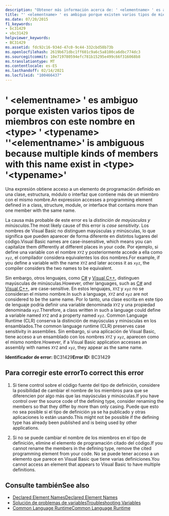 ```yaml
---
description: "Obtener más información acerca de: ' <elementname> ' es ambiguo porque existen varios tipos de miembros con este nombre en <type> ' <typename> '"
title: "' <elementname> ' es ambiguo porque existen varios tipos de miembros con este nombre en <type> ' <typename> '"
ms.date: 07/20/2015
f1_keywords:
- bc31429
- vbc31429
helpviewer_keywords:
- BC31429
ms.assetid: fdc92c16-934d-47c0-9c44-332cbd58b73b
ms.openlocfilehash: 2619b671dbc1ff601c9a6c5a8100ca6dbc774dc3
ms.sourcegitcommit: 10e719780594efc781b15295e499c66f316068b8
ms.translationtype: MT
ms.contentlocale: es-ES
ms.lasthandoff: 02/14/2021
ms.locfileid: "100466437"
---
```

# <a name="elementname-is-ambiguous-because-multiple-kinds-of-members-with-this-name-exist-in-type-typename"></a><span data-ttu-id="3b1d5-103">' \<elementname> ' es ambiguo porque existen varios tipos de miembros con este nombre en \<type> ' \<typename> '</span><span class="sxs-lookup"><span data-stu-id="3b1d5-103">'\<elementname>' is ambiguous because multiple kinds of members with this name exist in \<type> '\<typename>'</span></span>

<span data-ttu-id="3b1d5-104">Una expresión obtiene acceso a un elemento de programación definido en una clase, estructura, módulo o interfaz que contiene más de un miembro con el mismo nombre.</span><span class="sxs-lookup"><span data-stu-id="3b1d5-104">An expression accesses a programming element defined in a class, structure, module, or interface that contains more than one member with the same name.</span></span>  
  
 <span data-ttu-id="3b1d5-105">La causa más probable de este error es la *distinción de mayúsculas y minúsculas*.</span><span class="sxs-lookup"><span data-stu-id="3b1d5-105">The most likely cause of this error is *case sensitivity*.</span></span> <span data-ttu-id="3b1d5-106">Los nombres de Visual Basic no distinguen mayúsculas y minúsculas, lo que significa que pueden aparecer de forma diferente en distintos lugares del código.</span><span class="sxs-lookup"><span data-stu-id="3b1d5-106">Visual Basic names are case-insensitive, which means you can capitalize them differently at different places in your code.</span></span> <span data-ttu-id="3b1d5-107">Por ejemplo, si define una variable con el nombre `XYZ` y posteriormente accede a ella como `xyz`, el compilador considera equivalentes los dos nombres.</span><span class="sxs-lookup"><span data-stu-id="3b1d5-107">For example, if you define a variable with the name `XYZ` and later access it as `xyz`, the compiler considers the two names to be equivalent.</span></span>  
  
 <span data-ttu-id="3b1d5-108">Sin embargo, otros lenguajes, como [C#](../../csharp/index.yml) y [Visual C++](/cpp/index), distinguen mayúsculas de minúsculas.</span><span class="sxs-lookup"><span data-stu-id="3b1d5-108">However, other languages, such as [C#](../../csharp/index.yml) and [Visual C++](/cpp/index), are case-sensitive.</span></span> <span data-ttu-id="3b1d5-109">En estos lenguajes, `XYZ` y `xyz` no se consideran el mismo nombre.</span><span class="sxs-lookup"><span data-stu-id="3b1d5-109">In such a language, `XYZ` and `xyz` are not considered to be the same name.</span></span> <span data-ttu-id="3b1d5-110">Por lo tanto, una clase escrita en este tipo de lenguaje podría definir una variable denominada `XYZ` y una propiedad denominada `xyz`.</span><span class="sxs-lookup"><span data-stu-id="3b1d5-110">Therefore, a class written in such a language could define a variable named `XYZ` and a property named `xyz`.</span></span> <span data-ttu-id="3b1d5-111">Common Language Runtime (CLR) conserva la distinción de mayúsculas y minúsculas en los ensamblados.</span><span class="sxs-lookup"><span data-stu-id="3b1d5-111">The common language runtime (CLR) preserves case sensitivity in assemblies.</span></span> <span data-ttu-id="3b1d5-112">Sin embargo, si una aplicación de Visual Basic, tiene acceso a un ensamblado con los nombres `XYZ` y `xyz`, aparecen como el mismo nombre.</span><span class="sxs-lookup"><span data-stu-id="3b1d5-112">However, if a Visual Basic application accesses an assembly with names `XYZ` and `xyz`, they appear as the same name.</span></span>  
  
 <span data-ttu-id="3b1d5-113">**Identificador de error:** BC31429</span><span class="sxs-lookup"><span data-stu-id="3b1d5-113">**Error ID:** BC31429</span></span>  
  
## <a name="to-correct-this-error"></a><span data-ttu-id="3b1d5-114">Para corregir este error</span><span class="sxs-lookup"><span data-stu-id="3b1d5-114">To correct this error</span></span>  
  
1. <span data-ttu-id="3b1d5-115">Si tiene control sobre el código fuente del tipo de definición, considere la posibilidad de cambiar el nombre de los miembros para que se diferencien por algo más que las mayúsculas y minúsculas.</span><span class="sxs-lookup"><span data-stu-id="3b1d5-115">If you have control over the source code of the defining type, consider renaming the members so that they differ by more than only casing.</span></span> <span data-ttu-id="3b1d5-116">Puede que esto no sea posible si el tipo de definición ya se ha publicado y otras aplicaciones lo están usando.</span><span class="sxs-lookup"><span data-stu-id="3b1d5-116">This might not be possible if the defining type has already been published and is being used by other applications.</span></span>  
  
2. <span data-ttu-id="3b1d5-117">Si no se puede cambiar el nombre de los miembros en el tipo de definición, elimine el elemento de programación citado del código.</span><span class="sxs-lookup"><span data-stu-id="3b1d5-117">If you cannot rename the members in the defining type, remove the cited programming element from your code.</span></span> <span data-ttu-id="3b1d5-118">No se puede tener acceso a un elemento que parece en Visual Basic que tiene varias definiciones.</span><span class="sxs-lookup"><span data-stu-id="3b1d5-118">You cannot access an element that appears to Visual Basic to have multiple definitions.</span></span>  
  
## <a name="see-also"></a><span data-ttu-id="3b1d5-119">Consulte también</span><span class="sxs-lookup"><span data-stu-id="3b1d5-119">See also</span></span>

- [<span data-ttu-id="3b1d5-120">Declared Element Names</span><span class="sxs-lookup"><span data-stu-id="3b1d5-120">Declared Element Names</span></span>](../programming-guide/language-features/declared-elements/declared-element-names.md)
- [<span data-ttu-id="3b1d5-121">Solución de problemas de variables</span><span class="sxs-lookup"><span data-stu-id="3b1d5-121">Troubleshooting Variables</span></span>](../programming-guide/language-features/variables/troubleshooting-variables.md)
- [<span data-ttu-id="3b1d5-122">Common Language Runtime</span><span class="sxs-lookup"><span data-stu-id="3b1d5-122">Common Language Runtime</span></span>](../../standard/clr.md)

